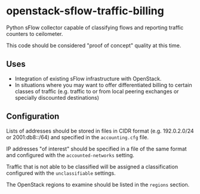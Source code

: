 # openstack-sflow-traffic-billing

Python sFlow collector capable of classifying flows and reporting traffic counters to ceilometer.

This code should be considered "proof of concept" quality at this time.

## Uses

* Integration of existing sFlow infrastructure with OpenStack.
* In situations where you may want to offer differentiated billing to certain classes of traffic (e.g. traffic to or from local peering exchanges or specially discounted destinations)

## Configuration

Lists of addresses should be stored in files in CIDR format (e.g. 192.0.2.0/24 or 2001:db8::/64) and specified in the `accounting.cfg` file.

IP addresses "of interest" should be specified in a file of the same format and configured with the `accounted-networks` setting.

Traffic that is not able to be classified will be assigned a classification configured with the `unclassifiable` settings.

The OpenStack regions to examine should be listed in the `regions` section.
